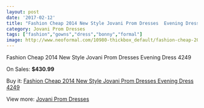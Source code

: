 ```yaml
---
layout: post
date: '2017-02-12'
title: "Fashion Cheap 2014 New Style Jovani Prom Dresses  Evening Dress 4249"
category: Jovani Prom Dresses
tags: ["fashion","gowns","dress","bonny","formal"]
image: http://www.neoformal.com/10980-thickbox_default/fashion-cheap-2014-new-style-jovani-prom-dresses-evening-dress-4249.jpg
---
```

Fashion Cheap 2014 New Style Jovani Prom Dresses  Evening Dress 4249

On Sales: **$430.99**
<a href="https://www.neoformal.com/en/jovani-prom-dresses-2014/3895-fashion-cheap-2014-new-style-jovani-prom-dresses-evening-dress-4249.html"><amp-img layout="responsive" width="600" height="600" src="//www.neoformal.com/10980-thickbox_default/fashion-cheap-2014-new-style-jovani-prom-dresses-evening-dress-4249.jpg" alt="Fashion Cheap 2014 New Style Jovani Prom Dresses  Evening Dress 4249 0" /></a>
<a href="https://www.neoformal.com/en/jovani-prom-dresses-2014/3895-fashion-cheap-2014-new-style-jovani-prom-dresses-evening-dress-4249.html"><amp-img layout="responsive" width="600" height="600" src="//www.neoformal.com/10981-thickbox_default/fashion-cheap-2014-new-style-jovani-prom-dresses-evening-dress-4249.jpg" alt="Fashion Cheap 2014 New Style Jovani Prom Dresses  Evening Dress 4249 1" /></a>

Buy it: [Fashion Cheap 2014 New Style Jovani Prom Dresses  Evening Dress 4249](https://www.neoformal.com/en/jovani-prom-dresses-2014/3895-fashion-cheap-2014-new-style-jovani-prom-dresses-evening-dress-4249.html "Fashion Cheap 2014 New Style Jovani Prom Dresses  Evening Dress 4249")

View more: [Jovani Prom Dresses](https://www.neoformal.com/en/53-jovani-prom-dresses-2014 "Jovani Prom Dresses")
